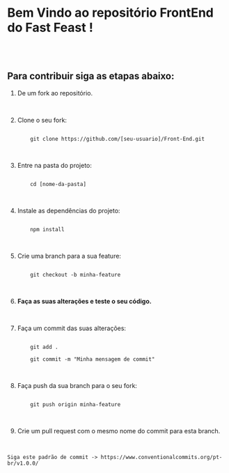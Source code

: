 # Bem Vindo ao repositório FrontEnd do Fast Feast !

<br>
<br>

## Para contribuir siga as etapas abaixo:

1. De um fork ao repositório.
<br>

2. Clone o seu fork:
	````
	
		git clone https://github.com/[seu-usuario]/Front-End.git
	
    ````
<br>

3. Entre na pasta do projeto:
	````
	
		cd [nome-da-pasta]
	
    ````

<br>

4. Instale as dependências do projeto:

	````
	
		npm install
	
    ````

<br>

5. Crie uma branch para a sua feature:
	````
	
		git checkout -b minha-feature
	
    ````
    
<br>

6. **Faça as suas alterações e teste o seu código.**
<br>

7. Faça um commit das suas alterações:
	````
	
		git add .
		
		git commit -m "Minha mensagem de commit"
	
    ````

<br>

8. Faça push da sua branch para o seu fork:
	````
	
		git push origin minha-feature
	
    ````

<br>

9. Crie um pull request com o mesmo nome do commit para esta branch.
<br> 

	Siga este padrão de commit -> https://www.conventionalcommits.org/pt-br/v1.0.0/
